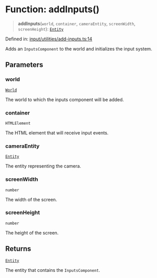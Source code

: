 # Function: addInputs()

> **addInputs**(`world`, `container`, `cameraEntity`, `screenWidth`, `screenHeight`): [`Entity`](../classes/Entity.md)

Defined in: [input/utilities/add-inputs.ts:14](https://github.com/Forge-Game-Engine/Forge/blob/80c88dbc1226e2ea185d187b85121eb9c3da7ead/src/input/utilities/add-inputs.ts#L14)

Adds an `InputsComponent` to the world and initializes the input system.

## Parameters

### world

[`World`](../classes/World.md)

The world to which the inputs component will be added.

### container

`HTMLElement`

The HTML element that will receive input events.

### cameraEntity

[`Entity`](../classes/Entity.md)

The entity representing the camera.

### screenWidth

`number`

The width of the screen.

### screenHeight

`number`

The height of the screen.

## Returns

[`Entity`](../classes/Entity.md)

The entity that contains the `InputsComponent`.
